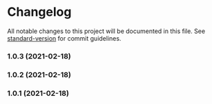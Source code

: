 # Changelog

All notable changes to this project will be documented in this file. See [standard-version](https://github.com/conventional-changelog/standard-version) for commit guidelines.

### 1.0.3 (2021-02-18)

### 1.0.2 (2021-02-18)

### 1.0.1 (2021-02-18)
